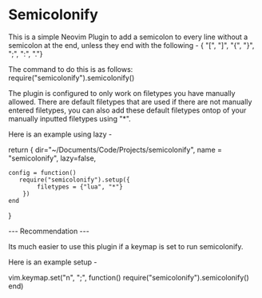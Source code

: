 # Semicolonify

This is a simple Neovim Plugin to add a semicolon to every line without a semicolon at the end, unless they end with the following - { "[", "]", "{", "}", ";", ":", "."}

The command to do this is as follows: require("semicolonify").semicolonify()

The plugin is configured to only work on filetypes you have manually allowed. There are default filetypes that are used if there are not manually entered filetypes, you can also add these default filetypes ontop of your manually inputted filetypes using "*".

Here is an example using lazy -

return {
    dir="~/Documents/Code/Projects/semicolonify",
    name = "semicolonify",
    lazy=false,

    config = function()
       require("semicolonify").setup({
            filetypes = {"lua", "*"}
        })
    end
}

--- Recommendation ---

Its much easier to use this plugin if a keymap is set to run semicolonify.

Here is an example setup -

vim.keymap.set("n", "<leader><leader>;", function()
    require("semicolonify").semicolonify()
end)



